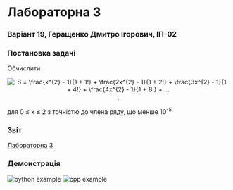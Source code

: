 # Лабораторна 3
### Варіант 19, Геращенко Дмитро Ігорович, ІП-02

### Постановка задачі
Обчислити
<p align="center">
    <img src="https://latex.codecogs.com/svg.latex?S%20%3D%20%5Cfrac%7Bx%5E%7B2%7D%20-%201%7D%7B1%20&plus;%201%21%7D%20&plus;%20%5Cfrac%7B2x%5E%7B2%7D%20-%201%7D%7B1%20&plus;%202%21%7D%20&plus;%20%5Cfrac%7B3x%5E%7B2%7D%20-%201%7D%7B1%20&plus;%204%21%7D%20&plus;%20%5Cfrac%7B4x%5E%7B2%7D%20-%201%7D%7B1%20&plus;%208%21%7D%20&plus;%20..." alt="S = \frac{x^{2} - 1}{1 + 1!} + \frac{2x^{2} - 1}{1 + 2!} + \frac{3x^{2} - 1}{1 + 4!} + \frac{4x^{2} - 1}{1 + 8!} + ..." />,
</p>
для 0 ≤ x ≤ 2 з точністю до члена ряду, що менше 10<sup>-5</sup>

### Звіт
[Лабораторна 3](https://github.com/moodduckk/labs/raw/master/reports/03-calculate-converging-infinite-series.docx)

### Демонстрація
![python example](https://moodduckk.github.io/labs/examples/03-calculate-converging-infinite-series-python.png)
![cpp    example](https://moodduckk.github.io/labs/examples/03-calculate-converging-infinite-series-cpp.png)

